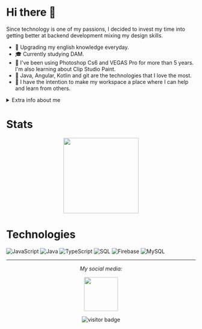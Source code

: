 # Hi there 👋

Since technology is one of my passions, I decided to invest my time into getting better at backend development mixing my design skills.  

* 💬   Upgrading my english knowledge everyday.
* 🎓   Currently studying DAM.
* 🎨   I've been using Photoshop Cs6 and VEGAS Pro for more than 5 years. I'm also learning about Clip Studio Paint.
* 💾   Java, Angular, Kotlin and git are the technologies that I love the most.
* 👥   I have the intention to make my workspace a place where I can help and learn from others.

<details>
  <summary>Extra info about me</summary>
  <br>

* 📚   Regular reader.
* 📓   Been drawing since 2020.

</details>

# Stats
  <div align=center>
    <a href="https://github.com/anuraghazra/github-readme-stats">
      <img height=200 align="center" src="https://github-readme-stats.vercel.app/api/top-langs/?username=zumrudu-anka&hide=c%23,powershell,Mathematica,Ruby,Objective-C,Objective-C%2b%2b,Cuda&title_color=61dafb&text_color=ffffff&icon_color=61dafb&bg_color=20232a&langs_count=8&layout=compact&border_color=61dafb&hide_border=true&size_weight=0.5&count_weight=0.5" />
    </a>
  </div>

# Technologies
![JavaScript](https://img.shields.io/badge/-JavaScript-000?&logo=JavaScript)
![Java](https://img.shields.io/badge/-Java-000?&logo=Java&logoColor=007396)
![TypeScript](https://img.shields.io/badge/-TypeScript-000?&logo=TypeScript)
![SQL](https://img.shields.io/badge/-SQL-000?&logo=MySQL)
![Firebase](https://img.shields.io/badge/Firebase-039BE5?style=for-the-badge&logo=Firebase&logoColor=white)
![MySQL](https://img.shields.io/badge/mysql-%2300f.svg?style=for-the-badge&logo=mysql&logoColor=white)
<hr>
<p align="center">
  <i>My social media:</i>

<p align="center">
  <a href="https://golang.org/" target="_blank" align="center">
  <img src="https://cdn-icons-png.flaticon.com/512/174/174857.png"  height="90" />
  </a>
 </p>
    
<p  align="center">
<img src="https://visitor-badge.laobi.icu/badge?page_id=diegogomezgonza.diegogomezgonza" alt="visitor badge"/>       
</p>
</p>



